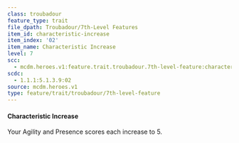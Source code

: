 ```yaml
---
class: troubadour
feature_type: trait
file_dpath: Troubadour/7th-Level Features
item_id: characteristic-increase
item_index: '02'
item_name: Characteristic Increase
level: 7
scc:
  - mcdm.heroes.v1:feature.trait.troubadour.7th-level-feature:characteristic-increase
scdc:
  - 1.1.1:5.1.3.9:02
source: mcdm.heroes.v1
type: feature/trait/troubadour/7th-level-feature
---
```


#### Characteristic Increase

Your Agility and Presence scores each increase to 5.

